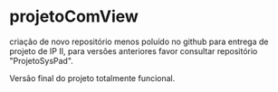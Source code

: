 # projetoComView
criação de novo repositório menos poluído no github para entrega de projeto de IP II, para versões anteriores favor consultar repositório "ProjetoSysPad".

Versão final do projeto totalmente funcional.
